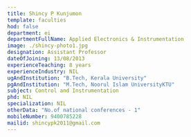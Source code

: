 ```yaml
---
title: Shincy P Kunjumon
template: faculties
hod: false
department: ei
departmentFullName: Applied Electronics & Instrumentation
image: ./shincy-photo1.jpg
designation: Assistant Professor
dateOfJoining: 13/08/2013
experienceTeaching: 8 years
experienceIndustry: NIL
ugAndInstitution: "B.Tech, Kerala University"
pgAndInstitution: "M.Tech, Noorul Islam UniversityKTU"
subject: Control and Instrumentation
phd: NIL
specialization: NIL
otherData: "No.of national conferences - 1"
mobileNumber: 9400785228
mailid: shincypk2011@gmail.com
---
```

